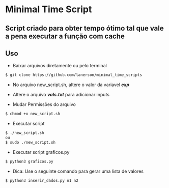 # Minimal Time Script

## Script criado para obter tempo ótimo tal que vale a pena executar a função com cache

## Uso
- Baixar arquivos diretamente ou pelo terminal
``` bash
$ git clone https://github.com/lanerson/minimal_time_scripts
```
- No arquivo new_script.sh, altere o valor da variavel ***exp***

- Altere o arquivo ***vals.txt*** para adicionar inputs

- Mudar Permissões do arquivo
``` bash
$ chmod +x new_script.sh
```
- Executar script
``` bash
$ ./new_script.sh
ou
$ sudo ./new_script.sh
```
- Executar script graficos.py
``` bash
$ python3 graficos.py
```
- Dica: Use o seguinte comando para gerar uma lista de valores
``` bash
$ python3 inserir_dados.py n1 n2
```

